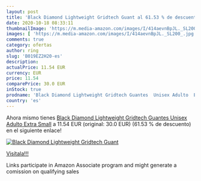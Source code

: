 ```yaml
---
layout: post
title: 'Black Diamond Lightweight Gridtech Guant al 61.53 % de descuento'
date: 2020-10-18 08:33:11
thumbnailImage: 'https://m.media-amazon.com/images/I/414aevnBpJL._SL200_.jpg'
images: [ 'https://m.media-amazon.com/images/I/414aevnBpJL._SL200_.jpg' ]
comments: true
category: ofertas
author: ring
slug: 'B019EZ2H20-es'
description:
actualPrice: 11.54 EUR
currency: EUR
price: 11.54
comparePrice: 30.0 EUR
inStock: true
prodname: 'Black Diamond Lightweight Gridtech Guantes  Unisex Adulto  Extra Small'
country: 'es'
---
```


Ahora mismo tienes [Black Diamond Lightweight Gridtech Guantes  Unisex Adulto  Extra Small](https://www.amazon.es/dp/B019EZ2H20/?tag=tolees-21) a 11.54 EUR (original: 30.0 EUR) (61.53 %  de descuento) en el siguiente enlace!

[![Black Diamond Lightweight Gridtech Guant](https://m.media-amazon.com/images/I/414aevnBpJL._SL200_.jpg)](https://www.amazon.es/dp/B019EZ2H20/?tag=tolees-21)

[Visítala!!!](https://www.amazon.es/dp/B019EZ2H20/?tag=tolees-21)

Links participate in Amazon Associate program and might generate a comission on qualifying sales
